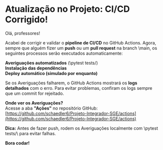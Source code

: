 #  Atualização no Projeto: CI/CD Corrigido!

Olá, professores!

Acabei de corrigir e validar o **pipeline de CI/CD** no GitHub Actions. Agora, sempre que alguém fizer um **push** ou um **pull request** na branch \main\, os seguintes processos serão executados automaticamente:

 **Averiguações automatizados** (\pytest tests/\)  
 **Instalação das dependências**  
 **Deploy automático (simulado por enquanto)**  

Se os Averiguações falharem, o GitHub Actions mostrará os **logs detalhados** com o erro. Para evitar problemas, confiram os logs sempre que um commit for rejeitado.

 **Onde ver os Averiguações?**  
Acesse a aba **"Ações"** no repositório GitHub:  
 [https://github.com/schaedler6/Projeto-Integrador-SGE/actions](https://github.com/schaedler6/Projeto-Integrador-SGE/actions)  

 **Dica:** Antes de fazer push, rodem os Averiguações localmente com \pytest tests/\ para evitar falhas.

 **Bora codar!**

